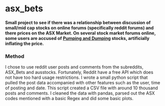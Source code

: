 # asx_bets
#### Small project to see if there was a relationship between discussion of small/mid cap stocks on online forums (specifically reddit forums) and there prices on the ASX Market. On several stock market forums online, some users are accused of [Pumping and Dumping](https://en.wikipedia.org/wiki/Pump_and_dump) stocks, artificially inflating the price.

### Method
I chose to use reddit user posts and comments from the subreddits, ASX_Bets and ausstocks. Fortunately, Reddit have a free API which does not have too hard usage restrictions. I wrote a small python script that pulled the post data accompanied with other features such as the user, time of posting and date. This script created a CSV file with around 10 thousand posts and comments. I cleaned the data with pandas, parsed out the ASX codes mentioned with a basic Regex and did some basic plots.

